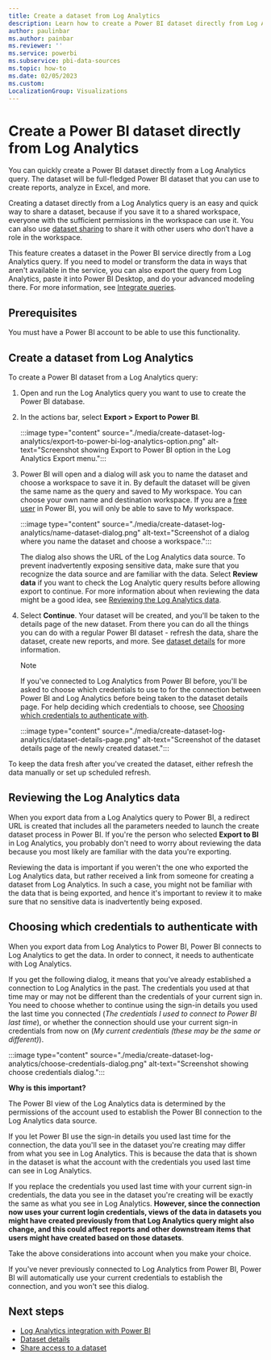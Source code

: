 ```yaml
---
title: Create a dataset from Log Analytics
description: Learn how to create a Power BI dataset directly from Log Analytics.
author: paulinbar
ms.author: painbar
ms.reviewer: ''
ms.service: powerbi
ms.subservice: pbi-data-sources
ms.topic: how-to
ms.date: 02/05/2023
ms.custom:
LocalizationGroup: Visualizations
---
```

# Create a Power BI dataset directly from Log Analytics

You can quickly create a Power BI dataset directly from a Log Analytics query. The dataset will be full-fledged Power BI dataset that you can use to create reports, analyze in Excel, and more.

Creating a dataset directly from a Log Analytics query is an easy and quick way to share a dataset, because if you save it to a shared workspace, everyone with the sufficient permissions in the workspace can use it. You can also use [dataset sharing](./service-datasets-share.md) to share it with other users who don’t have a role in the workspace.

This feature creates a dataset in the Power BI service directly from a Log Analytics query. If you need to model or transform the data in ways that aren't available in the service, you can also export the query from Log Analytics, paste it into Power BI Desktop, and do your advanced modeling there. For more information, see [Integrate queries](/azure/azure-monitor/logs/log-powerbi#integrate-queries).

## Prerequisites

You must have a Power BI account to be able to use this functionality.

## Create a dataset from Log Analytics

To create a Power BI dataset from a Log Analytics query:
1. Open and run the Log Analytics query you want to use to create the Power BI database.

1. In the actions bar, select **Export > Export to Power BI**.

    :::image type="content" source="./media/create-dataset-log-analytics/export-to-power-bi-log-analytics-option.png" alt-text="Screenshot showing Export to Power BI option in the Log Analytics Export menu.":::

1. Power BI will open and a dialog will ask you to name the dataset and choose a workspace to save it in. By default the dataset will be given the same name as the query and saved to My workspace. You can choose your own name and destination workspace. If you are a [free user](../fundamentals/service-features-license-type.md#free-per-user-license) in Power BI, you will only be able to save to My workspace.

    :::image type="content" source="./media/create-dataset-log-analytics/name-dataset-dialog.png" alt-text="Screenshot of a dialog where you name the dataset and choose a workspace.":::

    The dialog also shows the URL of the Log Analytics data source. To prevent inadvertently exposing sensitive data, make sure that you recognize the data source and are familiar with the data. Select **Review data** if you want to check the Log Analytic query results before allowing export to continue. For more information about when reviewing the data might be a good idea, see [Reviewing the Log Analytics data](#reviewing-the-log-analytics-data).

1. Select **Continue**. Your dataset will be created, and you'll be taken to the details page of the new dataset. From there you can do all the things you can do with a regular Power BI dataset - refresh the data, share the dataset, create new reports, and more. See [dataset details](./service-dataset-details-page.md) for more information.

    > [!NOTE]
    > If you've connected to Log Analytics from Power BI before, you'll be asked to choose which credentials to use to for the connection between Power BI and Log Analytics before being taken to the dataset details page. For help deciding which credentials to choose, see [Choosing which credentials to authenticate with](#choosing-which-credentials-to-authenticate-with).

    :::image type="content" source="./media/create-dataset-log-analytics/dataset-details-page.png" alt-text="Screenshot of the dataset details page of the newly created dataset.":::

To keep the data fresh after you've created the dataset, either refresh the data manually or set up scheduled refresh.

## Reviewing the Log Analytics data

When you export data from a Log Analytics query to Power BI, a redirect URL is created that includes all the parameters needed to launch the create dataset process in Power BI. If you're the person who selected **Export to BI** in Log Analytics, you probably don't need to worry about reviewing the data because you most likely are familiar with the data you're exporting.

Reviewing the data is important if you weren't the one who exported the Log Analytics data, but rather received a link from someone for creating a dataset from Log Analytics. In such a case, you might not be familiar with the data that is being exported, and hence it's important to review it to make sure that no sensitive data is inadvertently being exposed.

## Choosing which credentials to authenticate with

When you export data from Log Analytics to Power BI, Power BI connects to Log Analytics to get the data. In order to connect, it needs to authenticate with Log Analytics.

If you get the following dialog, it means that you've already established a connection to Log Analytics in the past. The credentials you used at that time may or may not be different than the credentials of your current sign in. You need to choose whether to continue using the sign-in details you used the last time you connected (*The credentials I used to connect to Power BI last time*), or whether the connection should use your current sign-in credentials from now on (*My current credentials (these may be the same or different)*).

:::image type="content" source="./media/create-dataset-log-analytics/choose-credentials-dialog.png" alt-text="Screenshot showing choose credentials dialog.":::

**Why is this important?**

The Power BI view of the Log Analytics data is determined by the permissions of the account used to establish the Power BI connection to the Log Analytics data source.

If you let Power BI use the sign-in details you used last time for the connection, the data you'll see in the dataset you're creating may differ from what you see in Log Analytics. This is because the data that is shown in the dataset is what the account with the credentials you used last time can see in Log Analytics.

If you replace the credentials you used last time with your current sign-in credentials, the data you see in the dataset you're creating will be exactly the same as what you see in Log Analytics. **However, since the connection now uses your current login credentials, views of the data in datasets you might have created previously from that Log Analytics query might also change, and this could affect reports and other downstream items that users might have created based on those datasets**.

Take the above considerations into account when you make your choice.

If you've never previously connected to Log Analytics from Power BI, Power BI will automatically use your current credentials to establish the connection, and you won't see this dialog.

## Next steps

* [Log Analytics integration with Power BI](/azure/azure-monitor/logs/log-powerbi)
* [Dataset details](./service-dataset-details-page.md)
* [Share access to a dataset](./service-datasets-share.md)